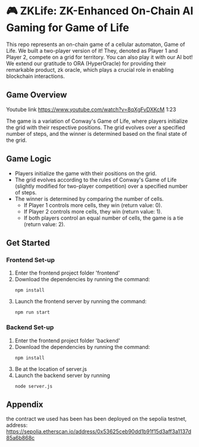 # 🎮 **ZKLife**: ZK-Enhanced On-Chain AI Gaming for Game of Life

This repo represents an on-chain game of a cellular automaton, Game of Life. We built a two-player version of it! They, denoted as Player 1 and Player 2, compete on a grid for territory. You can also play it with our AI bot! We extend our gratitude to ORA (HyperOracle) for providing their remarkable product, zk oracle, which plays a crucial role in enabling blockchain interactions.

## Game Overview

Youtube link https://www.youtube.com/watch?v=8qXgFvDXKcM 1:23

The game is a variation of Conway's Game of Life, where players initialize the grid with their respective positions. The grid evolves over a specified number of steps, and the winner is determined based on the final state of the grid.

## Game Logic

- Players initialize the game with their positions on the grid.
- The grid evolves according to the rules of Conway's Game of Life (slightly modified for two-player competition) over a specified number of steps.
- The winner is determined by comparing the number of cells.
  - If Player 1 controls more cells, they win (return value: 0).
  - If Player 2 controls more cells, they win (return value: 1).
  - If both players control an equal number of cells, the game is a tie (return value: 2).

## Get Started
### Frontend Set-up
1. Enter the frontend project folder 'frontend'
2. Download the dependencies by running the command:
   ```
   npm install
   ```
4. Launch the frontend server by running the command:
   ```
   npm run start
   ```

### Backend Set-up
1. Enter the frontend project folder 'backend'
2. Download the dependencies by running the command:
   ```
   npm install
   ```
3. Be at the location of server.js
4. Launch the backend server by running
   ```
   node server.js
   ```
## Appendix
the contract we used has been has been deployed on the sepolia testnet, address: https://sepolia.etherscan.io/address/0x53625ceb90dd1b91f15d3aff3a1137d85a6b868c
